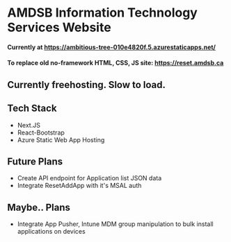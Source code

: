 # AMDSB Information Technology Services Website
#### Currently at https://ambitious-tree-010e4820f.5.azurestaticapps.net/
#### To replace old no-framework HTML, CSS, JS site: https://reset.amdsb.ca

## Currently freehosting. Slow to load.

## Tech Stack
- Next.JS
- React-Bootstrap
- Azure Static Web App Hosting

## Future Plans
- Create API endpoint for Application list JSON data
- Integrate ResetAddApp with it's MSAL auth

## Maybe.. Plans
- Integrate App Pusher, Intune MDM group manipulation to bulk install applications on devices

